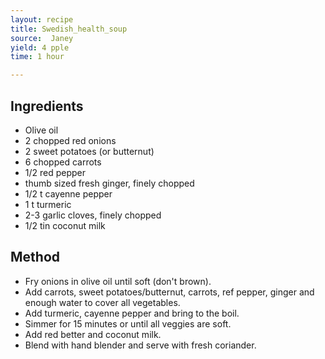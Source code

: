 ```yaml
---
layout: recipe
title: Swedish_health_soup
source:  Janey
yield: 4 pple
time: 1 hour

---
```


## Ingredients
- Olive oil
- 2 chopped red onions
- 2 sweet potatoes (or butternut)
- 6 chopped carrots
- 1/2 red pepper
- thumb sized fresh ginger, finely chopped
- 1/2 t cayenne pepper
- 1 t turmeric
- 2-3 garlic cloves, finely chopped
- 1/2 tin coconut milk


## Method
- Fry onions in olive oil until soft (don't brown).
- Add carrots, sweet potatoes/butternut, carrots, ref pepper, ginger and enough water to cover all vegetables. 
- Add turmeric, cayenne pepper and bring to the boil.
- Simmer for 15 minutes or until all veggies are soft. 
- Add red better and coconut milk. 
- Blend with hand blender and serve with fresh coriander. 

